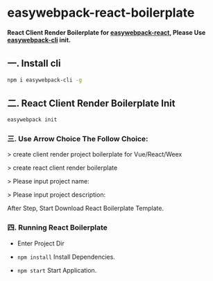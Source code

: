 # easywebpack-react-boilerplate


#### React Client Render Boilerplate for [easywebpack-react](https://github.com/hubcarl/easywebpack-react), Please Use [easywebpack-cli](https://github.com/hubcarl/easywebpack-cli) init.


## 一. Install cli


```bash
npm i easywebpack-cli -g
```

## 二. React Client Render Boilerplate Init


```bash
easywebpack init
```

### 三. Use Arrow Choice The Follow Choice:


\> create client render project boilerplate for Vue/React/Weex

\> create react client render boilerplate

\> Please input project name:<Project Name>

\> Please input project description:<Project Description>


After Step, Start Download React Boilerplate Template.


### 四. Running React Boilerplate

- Enter Project Dir

- `npm install` Install Dependencies.

- `npm start` Start Application.




